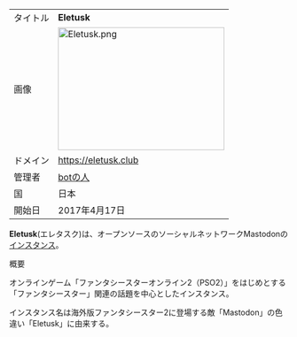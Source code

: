 <div class="mw-parser-output">

|          |                                                                                                                                                                                                                                |
|----------|--------------------------------------------------------------------------------------------------------------------------------------------------------------------------------------------------------------------------------|
| タイトル | **Eletusk**                                                                                                                                                                                                                    |
| 画像     | <a href="/%E3%83%95%E3%82%A1%E3%82%A4%E3%83%AB:Eletusk.png" class="image"><img src="/images/thumb/8/8b/Eletusk.png/300px-Eletusk.png" srcset="/images/8/8b/Eletusk.png 1.5x" width="300" height="222" alt="Eletusk.png" /></a> |
| ドメイン | <a href="https://eletusk.club" class="external free" rel="nofollow">https://eletusk.club</a>                                                                                                                                   |
| 管理者   | <a href="https://eletusk.club/@Admin_eletusk" class="external text" rel="nofollow">botの人</a>                                                                                                                                 |
| 国       | 日本                                                                                                                                                                                                                           |
| 開始日   | 2017年4月17日                                                                                                                                                                                                                  |

**Eletusk**(エレタスク)は、オープンソースのソーシャルネットワークMastodonの[インスタンス](/%E3%82%A4%E3%83%B3%E3%82%B9%E3%82%BF%E3%83%B3%E3%82%B9 "インスタンス")。

概要

オンラインゲーム「ファンタシースターオンライン2（PSO2）」をはじめとする「ファンタシースター」関連の話題を中心としたインスタンス。

インスタンス名は海外版ファンタシースター2に登場する敵「Mastodon」の色違い「Eletusk」に由来する。

</div>
